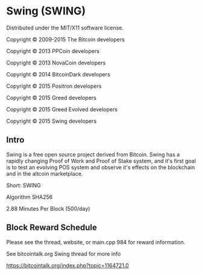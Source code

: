 Swing (SWING)
===================
Distributed under the MIT/X11 software license.

Copyright © 2009-2015 The Bitcoin developers

Copyright © 2013 PPCoin developers

Copyright © 2013 NovaCoin developers

Copyright © 2014 BitcoinDark developers

Copyright © 2015 Positron developers

Copyright © 2015 Greed developers

Copyright © 2015 Greed Evolved developers

Copyright © 2015 Swing developers

Intro
-----
Swing is a free open source project derived from Bitcoin. Swing has a rapidly changing Proof of Work and Proof of Stake system, and it's first goal is to test an evolving POS system and observe it's effects on the blockchain and in the altcoin marketplace.

Short: SWING

Algorithm SHA256

2.88 Minutes Per Block (500/day)

Block Reward Schedule
-------------------------------------------
Please see the thread, website, or main.cpp 984 for reward information.

See bitcointalk.org Swing thread for more info

https://bitcointalk.org/index.php?topic=1164721.0
